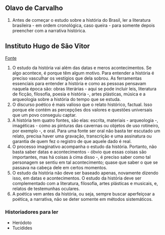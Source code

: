 ## Olavo de Carvalho
1. Antes de começar o estudo sobre a história do Brasil, ler a literatura brasileira - em ordem cronológica, caso queira - para somente depois preencher com a narrativa histórica.

## Instituto Hugo de São Vitor
[Fonte](https://youtu.be/MRKK7gKzl6w)

1. O estudo da história vai além das datas e meros acontecimentos. Se algo acontece, é porque têm algum motivo. Para entender a história é preciso vasculhar os vestígios que dela sobrou. As ferramentas essenciais para entender a história e como as pessoas pensavam naquela época são: obras literárias - aqui se pode incluir leis, literatura de ficção, filosofia, poesia e história -, artes plásticas, música e a arqueologia sobre a história do tempo que se estuda. 
2. O discurso poético é mais valioso que o relato histórico, factual. Isso porque ele contém as percepções dos valores e questões universais que um povo conseguiu captar. 
3. A história tem quatro fontes, são elas: escrita, materiais - arqueologia -, imagéticas - como as pinturas das cavernas ou objetos de uso rotineiro, por exemplo -, e oral. Para uma fonte ser oral não basta ter escutado um relato, precisa haver uma gravação, transcrição e uma assinatura ou garantia de quem fez o registro de que aquele dado é real. 
4. O processo imaginativo acompanha o estudo da história. Portanto, não basta saber datas e acontecimentos - óbvio que essas coisas são importantes, mas há coisas à cima disso -, é preciso saber como tal personagem se sentiu em tal acontecimento; quase que saber o que se passava na cabeça dele em certos momentos. 
5. O estudo da história não deve ser baseado apenas, novamente dizendo isso, em datas e acontecimentos. O estudo da história deve ser complementado com a literatura, filosofia, artes plásticas e musicais, e, relatos de testemunhas oculares. 
6. A poética vem antes da história, ou seja, sempre buscar aperfeiçoar a poética, a narrativa, não se deter somente em métodos sistemáticos.

### Historiadores para ler
- Heródoto
- Tucídides